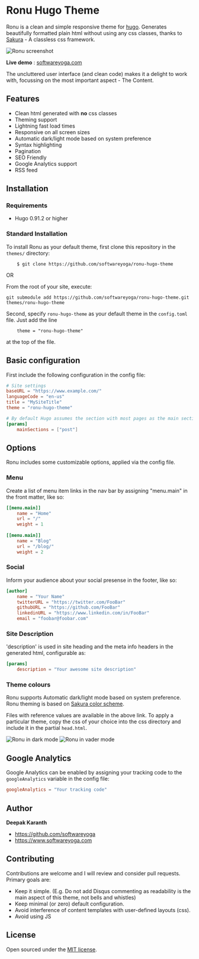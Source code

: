 # Ronu Hugo Theme
Ronu is a clean and simple responsive theme for [hugo](https://gohugo.io). Generates beautifully formatted plain html without using any css classes, thanks to [Sakura](https://oxal.org/projects/sakura) - A classless css framework.

![Ronu screenshot](https://raw.githubusercontent.com/softwareyoga/ronu-hugo-theme/master/images/screenshot.png)

**Live demo** : [softwareyoga.com](https://www.softwareyoga.com)

The uncluttered user interface (and clean code) makes it a delight to work with, focussing on the most important aspect - The Content.

## Features

* Clean html generated with **no** css classes
* Theming support
* Lightning fast load times
* Responsive on all screen sizes
* Automatic dark/light mode based on system preference
* Syntax highlighting
* Pagination 
* SEO Friendly
* Google Analytics support
* RSS feed

## Installation

### Requirements

- Hugo 0.91.2 or higher

### Standard Installation

To install Ronu as your default theme, first clone this repository in the `themes/` directory:

```
    $ git clone https://github.com/softwareyoga/ronu-hugo-theme
```

OR

From the root of your site, execute:

```
git submodule add https://github.com/softwareyoga/ronu-hugo-theme.git themes/ronu-hugo-theme
```

Second, specify `ronu-hugo-theme` as your default theme in the `config.toml` file. Just add the line

```
    theme = "ronu-hugo-theme"
```

at the top of the file.

## Basic configuration

First include the following configuration in the config file: 

```toml
# Site settings
baseURL = "https://www.example.com/"
languageCode = "en-us"
title = "MySiteTitle"
theme = "ronu-hugo-theme"

# By default Hugo assumes the section with most pages as the main section. This is configurable, like so:
[params]
	mainSections = ["post"]
```

## Options

Ronu includes some customizable options, applied via the config file.


### Menu

Create a list of menu item links in the nav bar by assigning "menu.main" in the front matter, like so:

```toml
[[menu.main]]
	name = "Home"
	url = "/"
	weight = 1
	
[[menu.main]]
	name = "Blog"
	url = "/blog/"
	weight = 2
```

### Social
Inform your audience about your social presense in the footer, like so:

```toml
[author]
	name = "Your Name"
	twitterURL = "https://twitter.com/FooBar"
	githubURL = "https://github.com/FooBar"
	linkedinURL = "https://www.linkedin.com/in/FooBar"
	email = "foobar@foobar.com"
```

### Site Description
'description' is used in site heading and the meta info headers in the generated html, configurable as:
```toml
[params]
	description = "Your awesome site description"
```

### Theme colours

Ronu supports Automatic dark/light mode based on system preference.
Ronu theming is based on [Sakura color scheme](https://github.com/oxalorg/sakura/tree/master/css).

Files with reference values are available in the above link.
To apply a particular theme, copy the css of your choice into the css directory and include it in the partial `head.html`.

![Ronu in dark mode](https://raw.githubusercontent.com/softwareyoga/ronu-hugo-theme/master/images/screenshot-dark.png)
![Ronu in vader mode](https://raw.githubusercontent.com/softwareyoga/ronu-hugo-theme/master/images/screenshot-vader.png)

## Google Analytics

Google Analytics can be enabled by assigning your tracking code to the `googleAnalytics` variable in the config file:

```toml
googleAnalytics = "Your tracking code"
```

## Author
**Deepak Karanth**
* https://github.com/softwareyoga
* https://www.softwareyoga.com

## Contributing

Contributions are welcome and I will review and consider pull requests.  
Primary goals are:

- Keep it simple. (E.g. Do not add Disqus commenting as readability is the main aspect of this theme, not bells and whistles)
- Keep minimal (or zero) default configuration.
- Avoid interference of content templates with user-defined layouts (css).
- Avoid using JS

## License

Open sourced under the [MIT license](LICENSE.md).
